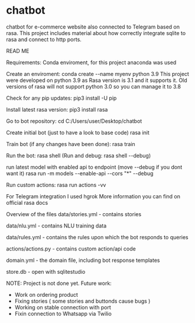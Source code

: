 # chatbot
chatbot for e-commerce website also connected to Telegram based on rasa. This project includes material about how correctly integrate sqlite to rasa and connect to http ports.

READ ME

Requirements:
Conda enviroment, for this project anaconda was used

Create an enviroment:
conda create --name myenv python 3.9 
This project were developed on python 3.9 as Rasa version is 3.1 and it supports it. Old versions of rasa will not support python 3.0 so you can manage it to 3.8

Check for any pip updates:
pip3 install -U pip

Install latest rasa version:
pip3 install rasa

Go to bot repository:
cd C:/Users/user/Desktop/chatbot

Create initial bot (just to have a look to base code)
rasa init

Train bot (if any changes have been done):
rasa train

Run the bot:
rasa shell     (Run and debug: rasa shell --debug)

run latest model with enabled api to endpoint (move --debug if you dont want it)
rasa run -m models --enable-api --cors "*" --debug

Run custom actions:
rasa run actions -vv

For Telegram integration I used hgrok
More information you can find on official rasa docs

Overview of the files
data/stories.yml - contains stories

data/nlu.yml - contains NLU training data

data/rules.yml - contains the rules upon which the bot responds to queries

actions/actions.py - contains custom action/api code

domain.yml - the domain file, including bot response templates

store.db - open with sqlitestudio

NOTE:
Project is not done yet.
Future work:
  - Work on ordering product
  - Fixing stories ( some stories and buttonds cause bugs )
  - Working on stable connection with port
  - Fixin connection to Whatsapp via Twilio
